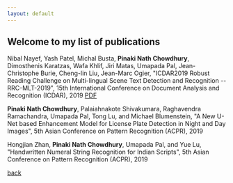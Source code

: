 ```yaml
---
layout: default
---
```


## Welcome to my list of publications
Nibal Nayef, Yash Patel, Michal Busta, **Pinaki Nath Chowdhury**, Dimosthenis Karatzas, Wafa Khlif, Jiri Matas, Umapada Pal, Jean-Christophe Burie, Cheng-lin Liu, Jean-Marc Ogier, "ICDAR2019 Robust Reading Challenge on Multi-lingual Scene Text Detection and Recognition -- RRC-MLT-2019", 15th International Conference on Document Analysis and Recognition (ICDAR), 2019 [PDF](https://arxiv.org/abs/1907.00945)


**Pinaki Nath Chowdhury**, Palaiahnakote Shivakumara, Raghavendra Ramachandra, Umapada Pal, Tong Lu, and Michael Blumenstein, "A New U-Net based Enhancement Model for License Plate Detection in Night and Day Images", 5th Asian Conference on Pattern Recognition (ACPR), 2019


Hongjian Zhan, **Pinaki Nath Chowdhury**, Umapada Pal, and Yue Lu, "Handwritten Numeral String Recognition for Indian Scripts", 5th Asian Conference on Pattern Recognition (ACPR), 2019

[back](http://www.pinakinathc.me)
